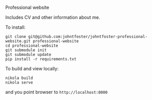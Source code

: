 Professional website

Includes CV and other information about me.

To install:

````
git clone git@github.com:johntfoster/johntfoster-professional-website.git professional-website
cd professional-website
git submodule init
git submodule update
pip install -r requirements.txt
````

To build and view locally:

````
nikola build
nikola serve
````

and you point browser to `http://localhost:8000`
